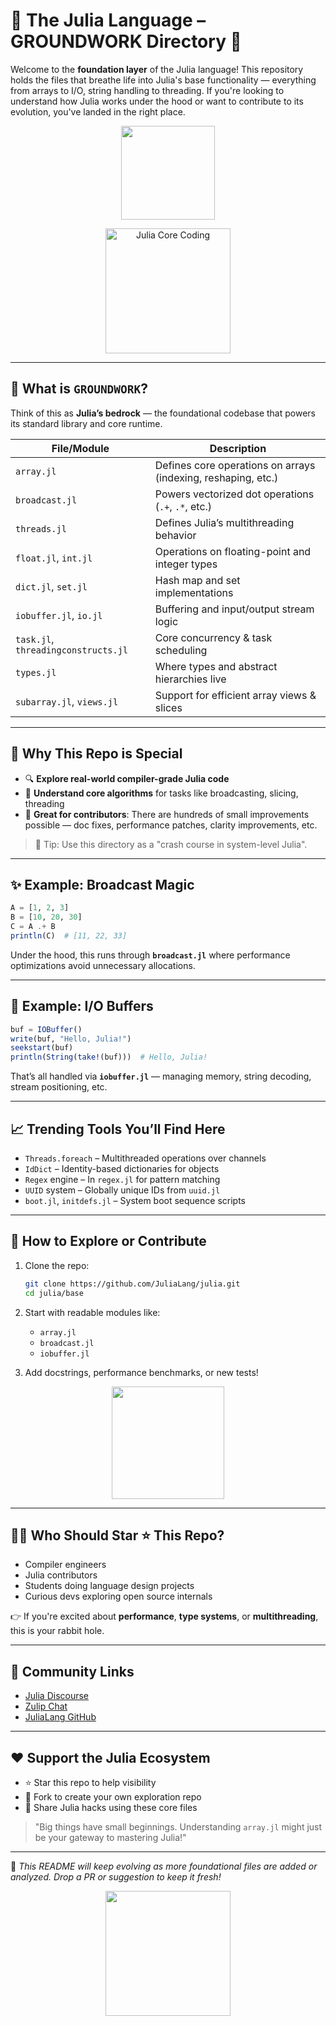 # 🚧 The Julia Language – GROUNDWORK Directory 🚧

Welcome to the **foundation layer** of the Julia language! This repository holds the files that breathe life into Julia's base functionality — everything from arrays to I/O, string handling to threading. If you're looking to understand how Julia works under the hood or want to contribute to its evolution, you've landed in the right place.

<p align="center">
  <img src="https://upload.wikimedia.org/wikipedia/commons/1/1f/Julia_Programming_Language_Logo.svg" height="150">
</p>

<p align="center">
  <img src="https://media.giphy.com/media/dWesBcTLavkZuG35MI/giphy.gif" height="200" alt="Julia Core Coding">
</p>

---

## 🧱 What is `GROUNDWORK`?

Think of this as **Julia’s bedrock** — the foundational codebase that powers its standard library and core runtime.

| File/Module                         | Description                                                   |
| ----------------------------------- | ------------------------------------------------------------- |
| `array.jl`                          | Defines core operations on arrays (indexing, reshaping, etc.) |
| `broadcast.jl`                      | Powers vectorized dot operations (`.+`, `.*`, etc.)           |
| `threads.jl`                        | Defines Julia’s multithreading behavior                       |
| `float.jl`, `int.jl`                | Operations on floating-point and integer types                |
| `dict.jl`, `set.jl`                 | Hash map and set implementations                              |
| `iobuffer.jl`, `io.jl`              | Buffering and input/output stream logic                       |
| `task.jl`, `threadingconstructs.jl` | Core concurrency & task scheduling                            |
| `types.jl`                          | Where types and abstract hierarchies live                     |
| `subarray.jl`, `views.jl`           | Support for efficient array views & slices                    |

---

## 🌟 Why This Repo is Special

* 🔍 **Explore real-world compiler-grade Julia code**
* 🧠 **Understand core algorithms** for tasks like broadcasting, slicing, threading
* 🎯 **Great for contributors**: There are hundreds of small improvements possible — doc fixes, performance patches, clarity improvements, etc.

> 🧪 Tip: Use this directory as a "crash course in system-level Julia".

---

## ✨ Example: Broadcast Magic

```julia
A = [1, 2, 3]
B = [10, 20, 30]
C = A .+ B
println(C)  # [11, 22, 33]
```

Under the hood, this runs through **`broadcast.jl`** where performance optimizations avoid unnecessary allocations.

---

## 🔄 Example: I/O Buffers

```julia
buf = IOBuffer()
write(buf, "Hello, Julia!")
seekstart(buf)
println(String(take!(buf)))  # Hello, Julia!
```

That’s all handled via **`iobuffer.jl`** — managing memory, string decoding, stream positioning, etc.

---

## 📈 Trending Tools You’ll Find Here

* `Threads.foreach` – Multithreaded operations over channels
* `IdDict` – Identity-based dictionaries for objects
* `Regex` engine – In `regex.jl` for pattern matching
* `UUID` system – Globally unique IDs from `uuid.jl`
* `boot.jl`, `initdefs.jl` – System boot sequence scripts

---

## 🔧 How to Explore or Contribute

1. Clone the repo:

   ```bash
   git clone https://github.com/JuliaLang/julia.git
   cd julia/base
   ```
2. Start with readable modules like:

   * `array.jl`
   * `broadcast.jl`
   * `iobuffer.jl`
3. Add docstrings, performance benchmarks, or new tests!

<p align="center">
  <img src="https://media.giphy.com/media/du3J3cXyzhj75IOgvA/giphy.gif" height="180">
</p>

---

## 👨‍💻 Who Should Star ⭐ This Repo?

* Compiler engineers
* Julia contributors
* Students doing language design projects
* Curious devs exploring open source internals

👉 If you're excited about **performance**, **type systems**, or **multithreading**, this is your rabbit hole.

---

## 💬 Community Links

* [Julia Discourse](https://discourse.julialang.org/)
* [Zulip Chat](https://julialang.zulipchat.com/)
* [JuliaLang GitHub](https://github.com/JuliaLang/julia)

---

## ❤️ Support the Julia Ecosystem

* ⭐ Star this repo to help visibility
* 🍴 Fork to create your own exploration repo
* 📣 Share Julia hacks using these core files

> "Big things have small beginnings. Understanding `array.jl` might just be your gateway to mastering Julia!"

---

🔄 *This README will keep evolving as more foundational files are added or analyzed. Drop a PR or suggestion to keep it fresh!*

<p align="center">
  <img src="https://upload.wikimedia.org/wikipedia/commons/2/2f/Julia_wordmark.svg" width="200">
</p>

